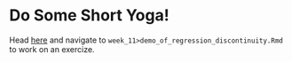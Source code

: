 # Do Some Short Yoga! 
Head [here](http://datahub.berkeley.edu/hub/user-redirect/git-pull?repo=https://github.com/d-alex-hughes/w241&branch=master&urlpath=rstudio) and navigate to `week_11>demo_of_regression_discontinuity.Rmd` to work on an exercize.